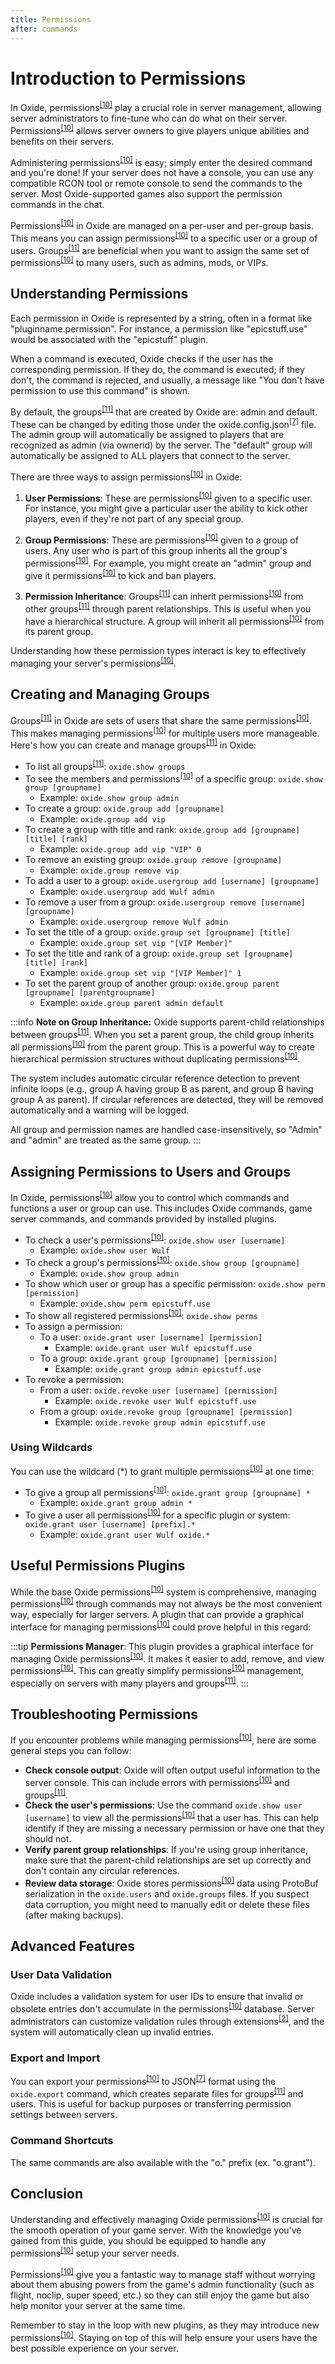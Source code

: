 ```yaml
---
title: Permissions
after: commands
---
```


# Introduction to Permissions

In Oxide, permissions<sup><a href="/glossary#permissions">[10]</a></sup> play a crucial role in server management, allowing server administrators to fine-tune who can do what on their server. Permissions<sup><a href="/glossary#permissions">[10]</a></sup> allows server owners to give players unique abilities and benefits on their servers.

Administering permissions<sup><a href="/glossary#permissions">[10]</a></sup> is easy; simply enter the desired command and you're done! If your server does not have a console, you can use any compatible RCON tool or remote console to send the commands to the server. Most Oxide-supported games also support the permission commands in the chat.

Permissions<sup><a href="/glossary#permissions">[10]</a></sup> in Oxide are managed on a per-user and per-group basis. This means you can assign permissions<sup><a href="/glossary#permissions">[10]</a></sup> to a specific user or a group of users. Groups<sup><a href="/glossary#groups">[11]</a></sup> are beneficial when you want to assign the same set of permissions<sup><a href="/glossary#permissions">[10]</a></sup> to many users, such as admins, mods, or VIPs.

## Understanding Permissions

Each permission in Oxide is represented by a string, often in a format like "pluginname.permission". For instance, a permission like "epicstuff.use" would be associated with the "epicstuff" plugin.

When a command is executed, Oxide checks if the user has the corresponding permission. If they do, the command is executed; if they don't, the command is rejected, and usually, a message like "You don't have permission to use this command" is shown.

By default, the groups<sup><a href="/glossary#groups">[11]</a></sup> that are created by Oxide are: admin and default. These can be changed by editing those under the oxide.config.json<sup><a href="/glossary#json">[7]</a></sup> file. The admin group will automatically be assigned to players that are recognized as admin (via ownerid) by the server. The "default" group will automatically be assigned to ALL players that connect to the server.

There are three ways to assign permissions<sup><a href="/glossary#permissions">[10]</a></sup> in Oxide:

1. **User Permissions**: These are permissions<sup><a href="/glossary#permissions">[10]</a></sup> given to a specific user. For instance, you might give a particular user the ability to kick other players, even if they're not part of any special group.

2. **Group Permissions**: These are permissions<sup><a href="/glossary#permissions">[10]</a></sup> given to a group of users. Any user who is part of this group inherits all the group's permissions<sup><a href="/glossary#permissions">[10]</a></sup>. For example, you might create an "admin" group and give it permissions<sup><a href="/glossary#permissions">[10]</a></sup> to kick and ban players.

3. **Permission Inheritance**: Groups<sup><a href="/glossary#groups">[11]</a></sup> can inherit permissions<sup><a href="/glossary#permissions">[10]</a></sup> from other groups<sup><a href="/glossary#groups">[11]</a></sup> through parent relationships. This is useful when you have a hierarchical structure. A group will inherit all permissions<sup><a href="/glossary#permissions">[10]</a></sup> from its parent group.

Understanding how these permission types interact is key to effectively managing your server's permissions<sup><a href="/glossary#permissions">[10]</a></sup>.

## Creating and Managing Groups

Groups<sup><a href="/glossary#groups">[11]</a></sup> in Oxide are sets of users that share the same permissions<sup><a href="/glossary#permissions">[10]</a></sup>. This makes managing permissions<sup><a href="/glossary#permissions">[10]</a></sup> for multiple users more manageable. Here's how you can create and manage groups<sup><a href="/glossary#groups">[11]</a></sup> in Oxide:

- To list all groups<sup><a href="/glossary#groups">[11]</a></sup>: `oxide.show groups`
- To see the members and permissions<sup><a href="/glossary#permissions">[10]</a></sup> of a specific group: `oxide.show group [groupname]`
  - Example: `oxide.show group admin`
- To create a group: `oxide.group add [groupname]`
  - Example: `oxide.group add vip`
- To create a group with title and rank: `oxide.group add [groupname] [title] [rank]`
  - Example: `oxide.group add vip "VIP" 0`
- To remove an existing group: `oxide.group remove [groupname]`
  - Example: `oxide.group remove vip`
- To add a user to a group: `oxide.usergroup add [username] [groupname]`
  - Example: `oxide.usergroup add Wulf admin`
- To remove a user from a group: `oxide.usergroup remove [username] [groupname]`
  - Example: `oxide.usergroup remove Wulf admin`
- To set the title of a group: `oxide.group set [groupname] [title]`
  - Example: `oxide.group set vip "[VIP Member]"`
- To set the title and rank of a group: `oxide.group set [groupname] [title] [rank]`
  - Example: `oxide.group set vip "[VIP Member]" 1`
- To set the parent group of another group: `oxide.group parent [groupname] [parentgroupname]`
  - Example: `oxide.group parent admin default`

:::info
**Note on Group Inheritance:** Oxide supports parent-child relationships between groups<sup><a href="/glossary#groups">[11]</a></sup>. When you set a parent group, the child group inherits all permissions<sup><a href="/glossary#permissions">[10]</a></sup> from the parent group. This is a powerful way to create hierarchical permission structures without duplicating permissions<sup><a href="/glossary#permissions">[10]</a></sup>.

The system includes automatic circular reference detection to prevent infinite loops (e.g., group A having group B as parent, and group B having group A as parent). If circular references are detected, they will be removed automatically and a warning will be logged.

All group and permission names are handled case-insensitively, so "Admin" and "admin" are treated as the same group.
:::

## Assigning Permissions to Users and Groups

In Oxide, permissions<sup><a href="/glossary#permissions">[10]</a></sup> allow you to control which commands and functions a user or group can use. This includes Oxide commands, game server commands, and commands provided by installed plugins.

- To check a user's permissions<sup><a href="/glossary#permissions">[10]</a></sup>: `oxide.show user [username]`
  - Example: `oxide.show user Wulf`
- To check a group's permissions<sup><a href="/glossary#permissions">[10]</a></sup>: `oxide.show group [groupname]`
  - Example: `oxide.show group admin`
- To show which user or group has a specific permission: `oxide.show perm [permission]`
  - Example: `oxide.show perm epicstuff.use`
- To show all registered permissions<sup><a href="/glossary#permissions">[10]</a></sup>: `oxide.show perms`
- To assign a permission:
  - To a user: `oxide.grant user [username] [permission]`
    - Example: `oxide.grant user Wulf epicstuff.use`
  - To a group: `oxide.grant group [groupname] [permission]`
    - Example: `oxide.grant group admin epicstuff.use`
- To revoke a permission:
  - From a user: `oxide.revoke user [username] [permission]`
    - Example: `oxide.revoke user Wulf epicstuff.use`
  - From a group: `oxide.revoke group [groupname] [permission]`
    - Example: `oxide.revoke group admin epicstuff.use`

### Using Wildcards

You can use the wildcard (\*) to grant multiple permissions<sup><a href="/glossary#permissions">[10]</a></sup> at one time:

- To give a group all permissions<sup><a href="/glossary#permissions">[10]</a></sup>: `oxide.grant group [groupname] *`
  - Example: `oxide.grant group admin *`
- To give a user all permissions<sup><a href="/glossary#permissions">[10]</a></sup> for a specific plugin or system: `oxide.grant user [username] [prefix].*`
  - Example: `oxide.grant user Wulf oxide.*`

## Useful Permissions Plugins

While the base Oxide permissions<sup><a href="/glossary#permissions">[10]</a></sup> system is comprehensive, managing permissions<sup><a href="/glossary#permissions">[10]</a></sup> through commands may not always be the most convenient way, especially for larger servers. A plugin that can provide a graphical interface for managing permissions<sup><a href="/glossary#permissions">[10]</a></sup> could prove helpful in this regard:

:::tip
**Permissions Manager**: This plugin provides a graphical interface for managing Oxide permissions<sup><a href="/glossary#permissions">[10]</a></sup>. It makes it easier to add, remove, and view permissions<sup><a href="/glossary#permissions">[10]</a></sup>. This can greatly simplify permissions<sup><a href="/glossary#permissions">[10]</a></sup> management, especially on servers with many players and groups<sup><a href="/glossary#groups">[11]</a></sup>.
:::

## Troubleshooting Permissions

If you encounter problems while managing permissions<sup><a href="/glossary#permissions">[10]</a></sup>, here are some general steps you can follow:

- **Check console output**: Oxide will often output useful information to the server console. This can include errors with permissions<sup><a href="/glossary#permissions">[10]</a></sup> and groups<sup><a href="/glossary#groups">[11]</a></sup>.
- **Check the user's permissions**: Use the command `oxide.show user [username]` to view all the permissions<sup><a href="/glossary#permissions">[10]</a></sup> that a user has. This can help identify if they are missing a necessary permission or have one that they should not.
- **Verify parent group relationships**: If you're using group inheritance, make sure that the parent-child relationships are set up correctly and don't contain any circular references.
- **Review data storage**: Oxide stores permissions<sup><a href="/glossary#permissions">[10]</a></sup> data using ProtoBuf serialization in the `oxide.users` and `oxide.groups` files. If you suspect data corruption, you might need to manually edit or delete these files (after making backups).

## Advanced Features

### User Data Validation

Oxide includes a validation system for user IDs to ensure that invalid or obsolete entries don't accumulate in the permissions<sup><a href="/glossary#permissions">[10]</a></sup> database. Server administrators can customize validation rules through extensions<sup><a href="/glossary#extensions">[2]</a></sup>, and the system will automatically clean up invalid entries.

### Export and Import

You can export your permissions<sup><a href="/glossary#permissions">[10]</a></sup> to JSON<sup><a href="/glossary#json">[7]</a></sup> format using the `oxide.export` command, which creates separate files for groups<sup><a href="/glossary#groups">[11]</a></sup> and users. This is useful for backup purposes or transferring permission settings between servers.

### Command Shortcuts

The same commands are also available with the "o." prefix (ex. "o.grant").

## Conclusion

Understanding and effectively managing Oxide permissions<sup><a href="/glossary#permissions">[10]</a></sup> is crucial for the smooth operation of your game server. With the knowledge you've gained from this guide, you should be equipped to handle any permissions<sup><a href="/glossary#permissions">[10]</a></sup> setup your server needs.

Permissions<sup><a href="/glossary#permissions">[10]</a></sup> give you a fantastic way to manage staff without worrying about them abusing powers from the game's admin functionality (such as flight, noclip, super speed, etc.) so they can still enjoy the game but also help monitor your server at the same time.

Remember to stay in the loop with new plugins, as they may introduce new permissions<sup><a href="/glossary#permissions">[10]</a></sup>. Staying on top of this will help ensure your users have the best possible experience on your server.
